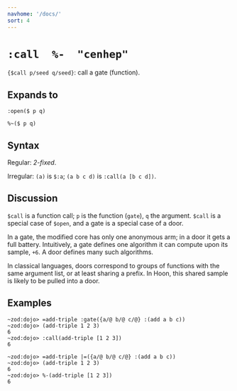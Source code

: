 ```yaml
---
navhome: '/docs/'
sort: 4
---
```


# `:call  %-  "cenhep"`

`{$call p/seed q/seed}`: call a gate (function).

## Expands to

    :open($ p q)

    %~($ p q)

## Syntax

Regular: *2-fixed*.

Irregular: `(a)` is `$:a`; `(a b c d)` is `:call(a [b c d])`.

## Discussion

`$call` is a function call; `p` is the function (`gate`), `q` the argument.
`$call` is a special case of `$open`, and a gate is a special case of a door.

In a gate, the modified core has only one anonymous arm; in a door it gets a
full battery. Intuitively, a gate defines one algorithm it can compute upon its
sample, `+6`. A door defines many such algorithms.

In classical languages, doors correspond to groups of functions with the same
argument list, or at least sharing a prefix. In Hoon, this shared sample is
likely to be pulled into a door.

## Examples

    ~zod:dojo> =add-triple :gate({a/@ b/@ c/@} :(add a b c))
    ~zod:dojo> (add-triple 1 2 3)
    6
    ~zod:dojo> :call(add-triple [1 2 3])
    6

    ~zod:dojo> =add-triple |=({a/@ b/@ c/@} :(add a b c))
    ~zod:dojo> (add-triple 1 2 3)
    6
    ~zod:dojo> %-(add-triple [1 2 3])
    6
